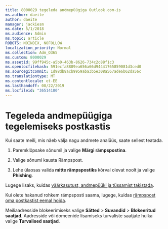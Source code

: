 ```yaml
---
title: 8000029 tegeleda andmepüügiga Outlook.com-is
ms.author: daeite
author: daeite
manager: jackiesm
ms.date: 5/1/2018
ms.audience: Admin
ms.topic: article
ROBOTS: NOINDEX, NOFOLLOW
localization_priority: Normal
ms.collection: Adm_O365
ms.custom: 8000029
ms.assetid: 99ff945c-a5b0-463b-8626-734c2c88f1c3
ms.openlocfilehash: 591ecfa8809ea656a66d94441765859081d3ced0
ms.sourcegitcommit: 1d98db8acb9959aba3b5e308a567ade6b62da56c
ms.translationtype: MT
ms.contentlocale: et-EE
ms.lasthandoff: 08/22/2019
ms.locfileid: "36514180"
---
```

# <a name="deal-with-phishing-scams-in-your-inbox"></a>Tegeleda andmepüügiga tegelemiseks postkastis

Kui saate meili, mis näeb välja nagu andmete analüüs, saate sellest teatada.
  
1. Paremklõpsake sõnumil ja valige **Märgi rämpspostina**. 
    
2. Valige sõnumi kausta Rämpspost.
    
3. Lehe ülaosas valida **mitte rämpspostiks** kõrval olevat noolt ja valige **Phishing**. 
    
Lugege lisaks, kuidas [väärkasutust, andmepüüki ja tüssamist takistada](https://go.microsoft.com/fwlink/p/?linkid=873139).
  
Kui olete hakanud rohkem rämpsposti saama, lugege, kuidas [rämpspost oma postkastist eemal hoida](https://go.microsoft.com/fwlink/p/?linkid=873140).
  
Meiliaadresside blokeerimiseks valige **Sätted** \> **Suvandid** \> **Blokeeritud saatjad**. Aadresside või domeenide lisamiseks turvaliste saatjate hulka valige **Turvalised saatjad**. 
  

